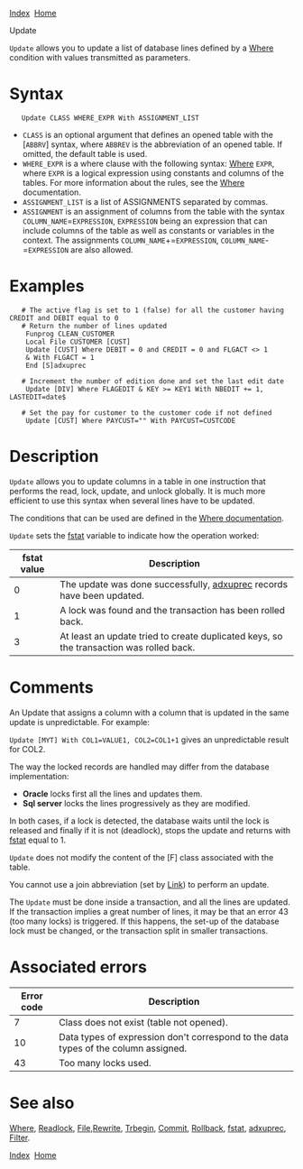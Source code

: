 [Index](index.html)  [Home](getting-started_home.html)

Update

`Update` allows you to update a list of database lines defined by a [Where](4gl_where.html) condition with values transmitted as parameters.

# Syntax

```
   Update CLASS WHERE_EXPR With ASSIGNMENT_LIST
```

* `CLASS` is an optional argument that defines an opened table with the [`ABBRV`] syntax, where `ABBREV` is the abbreviation of an opened table. If omitted, the default table is used.
* `WHERE_EXPR` is a where clause with the following syntax: [Where](4gl_where.html) `EXPR`, where `EXPR` is a logical expression using constants and columns of the tables. For more information about the rules, see the [Where](4gl_where.html) documentation.
* `ASSIGNMENT_LIST` is a list of ASSIGNMENTS separated by commas.
* `ASSIGNMENT` is an assignment of columns from the table with the syntax `COLUMN_NAME`=`EXPRESSION`, `EXPRESSION` being an expression that can include columns of the table as well as constants or variables in the context. The assignments `COLUMN_NAME`+=`EXPRESSION`, `COLUMN_NAME`-=`EXPRESSION` are also allowed.

# Examples

```
   # The active flag is set to 1 (false) for all the customer having CREDIT and DEBIT equal to 0
   # Return the number of lines updated
    Funprog CLEAN_CUSTOMER
    Local File CUSTOMER [CUST]
    Update [CUST] Where DEBIT = 0 and CREDIT = 0 and FLGACT <> 1
    & With FLGACT = 1
    End [S]adxuprec

   # Increment the number of edition done and set the last edit date
    Update [DIV] Where FLAGEDIT & KEY >= KEY1 With NBEDIT += 1, LASTEDIT=date$

   # Set the pay for customer to the customer code if not defined
    Update [CUST] Where PAYCUST="" With PAYCUST=CUSTCODE
```

# Description

`Update` allows you to update columns in a table in one instruction that performs the read, lock, update, and unlock globally. It is much more efficient to use this syntax when several lines have to be updated.

The conditions that can be used are defined in the [Where documentation](4gl_where.html).

`Update` sets the [fstat](4gl_fstat.html) variable to indicate how the operation worked:

| fstat value | Description |
| --- | --- |
| 0 | The update was done successfully, [adxuprec](../4gl/adxuprec.md) records have been updated. |
| 1 | A lock was found and the transaction has been rolled back. |
| 3 | At least an update tried to create duplicated keys, so the transaction was rolled back. |

# Comments

An Update that assigns a column with a column that is updated in the same update is unpredictable. For example:

`Update [MYT] With COL1=VALUE1, COL2=COL1+1` gives an unpredictable result for COL2.

The way the locked records are handled may differ from the database implementation:

* **Oracle** locks first all the lines and updates them.
* **Sql server** locks the lines progressively as they are modified.

In both cases, if a lock is detected, the database waits until the lock is released and finally if it is not (deadlock), stops the update and returns with [fstat](4gl_fstat.html) equal to 1.

`Update` does not modify the content of the [F] class associated with the table.

You cannot use a join abbreviation (set by [Link](4gl_link.html)) to perform an update.

The `Update` must be done inside a transaction, and all the lines are updated. If the transaction implies a great number of lines, it may be that an error 43 (too many locks) is triggered. If this happens, the set-up of the database lock must be changed, or the transaction split in smaller transactions.

# Associated errors

| Error code | Description |
| --- | --- |
| 7 | Class does not exist (table not opened). |
| 10 | Data types of expression don't correspond to the data types of the column assigned. |
| 43 | Too many locks used. |

# See also

[Where](4gl_where.html), [Readlock](4gl_readlock.html), [File](4gl_file.html),[Rewrite](4gl_rewrite.html), [Trbegin](4gl_trbegin.html), [Commit](4gl_commit.html), [Rollback](4gl_rollback.html), [fstat](4gl_fstat.html), [adxuprec](4gl_adxuprec.html), [Filter](4gl_filter.html).

  

[Index](index.html)  [Home](getting-started_home.html)
